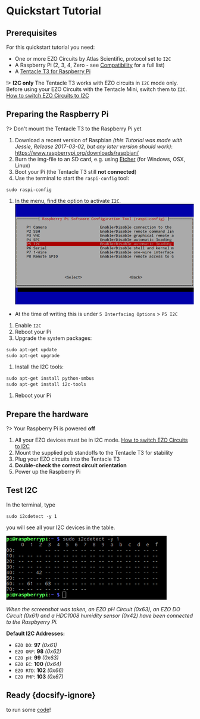 # <i class="fas fa-angle-double-right"></i> Quickstart Tutorial

## Prerequisites
For this quickstart tutorial you need:
* One or more EZO Circuits by Atlas Scientific, protocol set to `I2C`
* A Raspberry Pi (2, 3, 4, Zero - see [Compatibility](compatibility.md) for a full list)
* A [Tentacle T3 for Raspberry Pi](https://www.whiteboxes.ch/shop/tentacle-t3-for-raspberry-pi/)

!> **I2C only** The Tentacle T3 works with EZO circuits in `I2C` mode only. Before using your EZO Circuits with the Tentacle Mini, switch them to `I2C`. [How to switch EZO Circuits to I2C](protocols.md)

## Preparing the Raspberry Pi

?> Don't mount the Tentacle T3 to the Raspberry Pi yet

1. Download a recent version of Raspbian _(this Tutorial was made with Jessie, Release 2017-03-02, but any later version should work)_:
https://www.raspberrypi.org/downloads/raspbian/
1. Burn the img-file to an SD card, e.g. using [Etcher](https://etcher.io/) (for Windows, OSX, Linux)
1. Boot your Pi (the Tentacle T3 still **not connected**)
1. Use the terminal to start the `raspi-config` tool:
```
sudo raspi-config
```
1. In the menu, find the option to activate `I2C`.
 ![raspi-config](_media/raspi-config2.png)
 * At the time of writing this is under `5 Interfacing Options` > `P5 I2C`
1. Enable `I2C`
1. Reboot your Pi
1. Upgrade the system packages:
```
sudo apt-get update
sudo apt-get upgrade
```
1. Install the I2C tools:
```
sudo apt-get install python-smbus
sudo apt-get install i2c-tools
```
1. Reboot your Pi

## Prepare the hardware
?> Your Raspberry Pi is powered **off**

1. All your EZO devices must be in I2C mode. [How to switch EZO Circuits to I2C](protocols.md)
1. Mount the supplied pcb standoffs to the Tentacle T3 for stability
1. Plug your EZO circuits into the Tentacle T3
1. **<i class="fas fa-exclamation-triangle"></i> Double-check the correct circuit orientation**
1. Power up the Raspberry Pi

## Test I2C

In the terminal, type
```
sudo i2cdetect -y 1
```
you will see all your I2C devices in the table.

![raspi-config](_media/i2cdetect.png)

_When the screenshot was taken, an EZO pH Circuit (0x63), an EZO DO Circuit (0x61) and a HDC1008 humidity sensor (0x42) have been connected to the Raspbyerry Pi._

**Default I2C Addresses:**
* `EZO DO`: **97** _(0x61)_
* `EZO ORP`: **98** _(0x62)_
* `EZO pH`: **99** _(0x63)_
* `EZO EC`: **100** _(0x64)_
* `EZO RTD`: **102** _(0x66)_
* `EZO PMP`: **103** _(0x67)_

## Ready {docsify-ignore}
to run some [code](code.md)!
